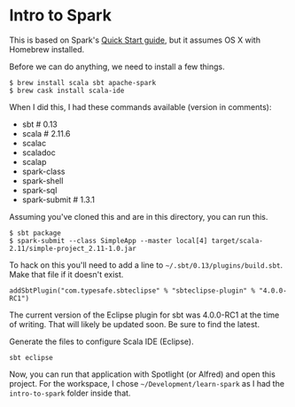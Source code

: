 Intro to Spark
==============

This is based on Spark's [Quick Start guide](https://spark.apache.org/docs/latest/quick-start.html),
but it assumes OS X with Homebrew installed.

Before we can do anything, we need to install a few things.

```
$ brew install scala sbt apache-spark
$ brew cask install scala-ide
```

When I did this, I had these commands available (version in comments):

 - sbt  # 0.13
 - scala  # 2.11.6
 - scalac
 - scaladoc
 - scalap
 - spark-class
 - spark-shell
 - spark-sql
 - spark-submit  # 1.3.1

Assuming you've cloned this and are in this directory, you can run this.

```
$ sbt package
$ spark-submit --class SimpleApp --master local[4] target/scala-2.11/simple-project_2.11-1.0.jar 
```

To hack on this you'll need to add a line to `~/.sbt/0.13/plugins/build.sbt`.
Make that file if it doesn't exist.

```
addSbtPlugin("com.typesafe.sbteclipse" % "sbteclipse-plugin" % "4.0.0-RC1")
```

The current version of the Eclipse plugin for sbt was 4.0.0-RC1 at the time of writing.
That will likely be updated soon.
Be sure to find the latest.

Generate the files to configure Scala IDE (Eclipse).

```
sbt eclipse
```

Now, you can run that application with Spotlight (or Alfred) and open this project.
For the workspace, I chose `~/Development/learn-spark` as I had the `intro-to-spark` folder inside that.

